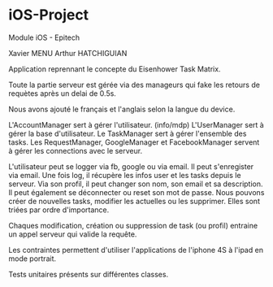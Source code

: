 # iOS-Project
Module iOS - Epitech

Xavier MENU
Arthur HATCHIGUIAN

Application reprennant le concepte du Eisenhower Task Matrix.

Toute la partie serveur est gérée via des manageurs qui fake les retours de requètes après un delai de 0.5s. 

Nous avons ajouté le français et l'anglais selon la langue du device. 

L'AccountManager sert à gérer l'utilisateur. (info/mdp)
L'UserManager sert à gérer la base d'utilisateur.
Le TaskManager sert à gérer l'ensemble des tasks.
Les RequestManager, GoogleManager et FacebookManager servent à gérer les connections avec le serveur.

L'utilisateur peut se logger via fb, google ou via email. Il peut s'enregister via email.
Une fois log, il récupère les infos user et les tasks depuis le serveur. 
Via son profil, il peut changer son nom, son email et sa description. Il peut également se déconnecter ou reset son mot de passe.
Nous pouvons créer de nouvelles tasks, modifier les actuelles ou les supprimer. Elles sont triées par ordre d'importance. 


Chaques modification, création ou suppression de task (ou profil) entraine un appel serveur qui valide la requête.

Les contraintes permettent d'utiliser l'applications de l'iphone 4S à l'ipad en mode portrait.

Tests unitaires présents sur différentes classes. 
